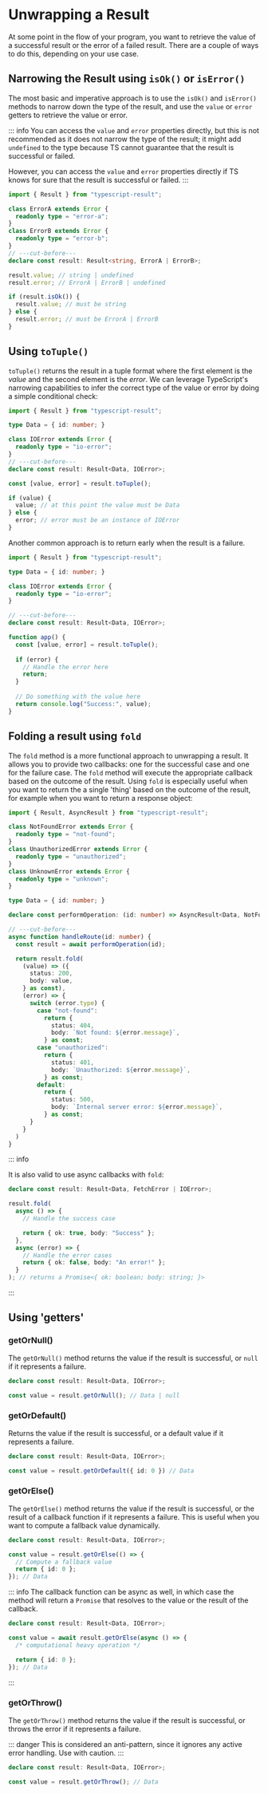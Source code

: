 # Unwrapping a Result

At some point in the flow of your program, you want to retrieve the value of a successful result or the error of a failed result. There are a couple of ways to do this, depending on your use case.

## Narrowing the Result using `isOk()` or `isError()`

The most basic and imperative approach is to use the `isOk()` and `isError()` methods to narrow down the type of the result, and use the `value` or `error` getters to retrieve the value or error.

::: info
You can access the `value` and `error` properties directly, but this is not recommended as it does not narrow the type of the result; it might add `undefined` to the type because TS cannot guarantee that the result is successful or failed.

However, you can access the `value` and `error` properties directly if TS knows for sure that the result is successful or failed.
:::

```ts twoslash
import { Result } from "typescript-result";

class ErrorA extends Error {
  readonly type = "error-a";
}
class ErrorB extends Error {
  readonly type = "error-b";
}
// ---cut-before---
declare const result: Result<string, ErrorA | ErrorB>;

result.value; // string | undefined
result.error; // ErrorA | ErrorB | undefined

if (result.isOk()) {
  result.value; // must be string
} else {
  result.error; // must be ErrorA | ErrorB
}
```

## Using `toTuple()`

`toTuple()` returns the result in a tuple format where the first element is the _value_ and the second element is the _error_. We can leverage TypeScript's narrowing capabilities to infer the correct type of the value or error by doing a simple conditional check:

```ts twoslash
import { Result } from "typescript-result";

type Data = { id: number; }

class IOError extends Error {
  readonly type = "io-error";
}
// ---cut-before---
declare const result: Result<Data, IOError>;

const [value, error] = result.toTuple();

if (value) {
  value; // at this point the value must be Data
} else {
  error; // error must be an instance of IOError
}
```

Another common approach is to return early when the result is a failure.

```ts twoslash
import { Result } from "typescript-result";

type Data = { id: number; }

class IOError extends Error {
  readonly type = "io-error";
}

// ---cut-before---
declare const result: Result<Data, IOError>;

function app() {
  const [value, error] = result.toTuple();
  
  if (error) {
    // Handle the error here
    return;
  }
  
  // Do something with the value here
  return console.log("Success:", value);
}
```

## Folding a result using `fold`

The `fold` method is a more functional approach to unwrapping a result. It allows you to provide two callbacks: one for the successful case and one for the failure case. The `fold` method will execute the appropriate callback based on the outcome of the result. Using `fold` is especially useful when you want to return the a single 'thing' based on the outcome of the result, for example when you want to return a response object:

```ts twoslash
import { Result, AsyncResult } from "typescript-result";

class NotFoundError extends Error {
  readonly type = "not-found";
}
class UnauthorizedError extends Error {
  readonly type = "unauthorized";
}
class UnknownError extends Error {
  readonly type = "unknown";
}

type Data = { id: number; }

declare const performOperation: (id: number) => AsyncResult<Data, NotFoundError | UnauthorizedError | UnknownError>;

// ---cut-before---
async function handleRoute(id: number) {
  const result = await performOperation(id);

  return result.fold(
    (value) => ({
      status: 200,
      body: value,
    } as const),
    (error) => {
      switch (error.type) {
        case "not-found":
          return {
            status: 404,
            body: `Not found: ${error.message}`,
          } as const;
        case "unauthorized":
          return {
            status: 401,
            body: `Unauthorized: ${error.message}`,
          } as const;
        default:
          return {
            status: 500,
            body: `Internal server error: ${error.message}`,
          } as const;
      }
    }
  )
}
```

::: info

It is also valid to use async callbacks with `fold`:

```ts
declare const result: Result<Data, FetchError | IOError>;

result.fold(
  async () => {
    // Handle the success case

    return { ok: true, body: "Success" };
  },
  async (error) => {
    // Handle the error cases
    return { ok: false, body: "An error!" };
  }
); // returns a Promise<{ ok: boolean; body: string; }>
```

:::

## Using 'getters'

### getOrNull()

The `getOrNull()` method returns the value if the result is successful, or `null` if it represents a failure.

```ts
declare const result: Result<Data, IOError>;

const value = result.getOrNull(); // Data | null
```

### getOrDefault()

Returns the value if the result is successful, or a default value if it represents a failure.

```ts
declare const result: Result<Data, IOError>;

const value = result.getOrDefault({ id: 0 }) // Data
```

### getOrElse()

The `getOrElse()` method returns the value if the result is successful, or the result of a callback function if it represents a failure. This is useful when you want to compute a fallback value dynamically.



```ts
declare const result: Result<Data, IOError>;

const value = result.getOrElse(() => {
  // Compute a fallback value
  return { id: 0 };
}); // Data
```

::: info
The callback function can be async as well, in which case the method will return a `Promise` that resolves to the value or the result of the callback.

```ts
declare const result: Result<Data, IOError>;

const value = await result.getOrElse(async () => {
  /* computational heavy operation */

  return { id: 0 };
}); // Data
```
:::

### getOrThrow()

The `getOrThrow()` method returns the value if the result is successful, or throws the error if it represents a failure.

::: danger
This is considered an anti-pattern, since it ignores any active error handling. Use with caution.
:::

```ts
declare const result: Result<Data, IOError>;

const value = result.getOrThrow(); // Data
```